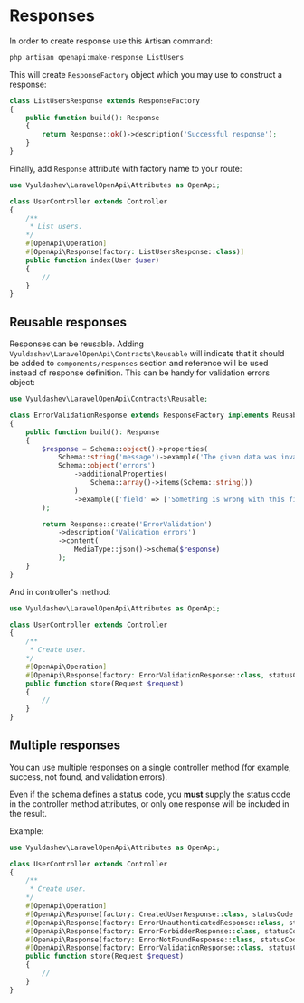 # Responses

In order to create response use this Artisan command:

```bash
php artisan openapi:make-response ListUsers
```

This will create `ResponseFactory` object which you may use to construct a response:

```php
class ListUsersResponse extends ResponseFactory
{
    public function build(): Response
    {
        return Response::ok()->description('Successful response');
    }
}
```

Finally, add `Response` attribute with factory name to your route:

```php
use Vyuldashev\LaravelOpenApi\Attributes as OpenApi;

class UserController extends Controller
{
    /**
     * List users.
    */
    #[OpenApi\Operation]
    #[OpenApi\Response(factory: ListUsersResponse::class)]
    public function index(User $user)
    {
        //
    }
}
```

## Reusable responses

Responses can be reusable. Adding `Vyuldashev\LaravelOpenApi\Contracts\Reusable` will indicate that it should be added to `components/responses` section and reference will be used instead of response definition.
This can be handy for validation errors object:

```php
use Vyuldashev\LaravelOpenApi\Contracts\Reusable;

class ErrorValidationResponse extends ResponseFactory implements Reusable
{
    public function build(): Response
    {
        $response = Schema::object()->properties(
            Schema::string('message')->example('The given data was invalid.'),
            Schema::object('errors')
                ->additionalProperties(
                    Schema::array()->items(Schema::string())
                )
                ->example(['field' => ['Something is wrong with this field!']])
        );

        return Response::create('ErrorValidation')
            ->description('Validation errors')
            ->content(
                MediaType::json()->schema($response)
            );
    }
}
```

And in controller's method:

```php
use Vyuldashev\LaravelOpenApi\Attributes as OpenApi;

class UserController extends Controller
{
    /**
     * Create user.
    */
    #[OpenApi\Operation]
    #[OpenApi\Response(factory: ErrorValidationResponse::class, statusCode: 422)]
    public function store(Request $request)
    {
        //
    }
}
```

## Multiple responses

You can use multiple responses on a single controller method (for example, success, not found, and validation errors).

Even if the schema defines a status code, you **must** supply the status code in the controller method attributes, or only one response will be included in the result.

Example:

```php
use Vyuldashev\LaravelOpenApi\Attributes as OpenApi;

class UserController extends Controller
{
    /**
     * Create user.
    */
    #[OpenApi\Operation]
    #[OpenApi\Response(factory: CreatedUserResponse::class, statusCode: 201)]
    #[OpenApi\Response(factory: ErrorUnauthenticatedResponse::class, statusCode: 401)]
    #[OpenApi\Response(factory: ErrorForbiddenResponse::class, statusCode: 401)]
    #[OpenApi\Response(factory: ErrorNotFoundResponse::class, statusCode: 404)]
    #[OpenApi\Response(factory: ErrorValidationResponse::class, statusCode: 422)]
    public function store(Request $request)
    {
        //
    }
}
```
